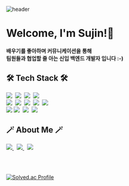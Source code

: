 ![header](https://capsule-render.vercel.app/api?type=waving&color=gradient&height=120&animation=fadeIn&section=footer&fontAlign=70)
 
<div align=left>

  <h1>Welcome, I'm Sujin!👋</h1>
  <h4> 
    배우기를 좋아하며 커뮤니케이션을 통해 <br> 
    팀원들과 협업할 줄 아는 신입 백엔드 개발자 입니다 :-)
  </h4>

  <h2> 🛠️ Tech Stack 🛠️ </h2>
  <img src="https://img.shields.io/badge/Oracle-F80000?style=flat&logo=oracle&logoColor=white"/>&nbsp
  <img src="https://img.shields.io/badge/html5-%23E34F26.svg?style=flat&logo=html5&logoColor=white"/>&nbsp 
  <img src="https://img.shields.io/badge/Eclipse-FE7A16.svg?style=flat&logo=Eclipse&logoColor=white"/>&nbsp 
  <img src="https://img.shields.io/badge/java-%23ED8B00.svg?style=flat&logo=java&logoColor=white"/>
  <br> 
  <img src="https://img.shields.io/badge/apache%20tomcat-%23F8DC75.svg?style=flat&logo=apache-tomcat&logoColor=black"/>&nbsp 
  <img src="https://img.shields.io/badge/spring-%236DB33F.svg?style=flat&logo=spring&logoColor=white"/>&nbsp 
  <img src="https://img.shields.io/badge/Gradle-02303A.svg?style=flat&logo=Gradle&logoColor=white"/>&nbsp 
  <img src="https://img.shields.io/badge/jquery-%230769AD.svg?style=flat&logo=jquery&logoColor=white"/>&nbsp 
  <img src="https://img.shields.io/badge/python-3776AB?style=flat&logo=python&logoColor=white"> 
  <br>
  <img src="https://img.shields.io/badge/bootstrap-7952B3?style=flat&logo=bootstrap&logoColor=white"/>
  <img src="https://img.shields.io/badge/javascript-%23323330.svg?style=flat&logo=javascript&logoColor=23F7DF1E"/>&nbsp 
  <img src="https://img.shields.io/badge/github-%23121011.svg?style=flat&logo=github&logoColor=white"/>&nbsp 
  <img src="https://img.shields.io/badge/Notion-%23000000.svg?style=flat&logo=Notion&logoColor=white"/> 

  <br>

  <h2> 🪄 About Me 🪄 </h2>
  <a href="https://blog.naver.com/jin970510">
    <img src="https://img.shields.io/badge/blogger-2D8C3C?style=flat&logo=blogger&logoColor=white&link=https://blog.naver.com/jin970510"/>
  </a>&nbsp
  <a href="https://www.instagram.com/0_sujin0/">
    <img src="https://img.shields.io/badge/Instagram-E4405F?style=flat-round&logo=Instagram&logoColor=white&link=https://www.instagram.com/0_sujin0/"/>
  </a>&nbsp
  <a href="mailto:jin970510@naver.com">
    <img src="https://img.shields.io/badge/Mail-d14836?style=flat-round&logo=Gmail&logoColor=white&link=jin9705100@naver.com"/>
  </a>

  <br><br>

  [![Solved.ac
Profile](http://mazassumnida.wtf/api/v2/generate_badge?boj=jin970510)](https://solved.ac/jin970510/)
  
<!--  <h3> 👩‍💻 My GitHub Status 👩‍💻 </h3>
  <p> 
    <img src="https://github-readme-stats.vercel.app/api?username=yongyongsujin&theme=vue&show_icons=true"/>
  </p>

  <p>
    <a href="https://hits.seeyoufarm.com">
      <img src="https://hits.seeyoufarm.com/api/count/incr/badge.svg?url=https%3A%2F%2Fgithub.com%2Fyongyongsujin&count_bg=%2341B883&title_bg=%23CDC2C2&icon=github.svg&icon_color=%23E7E7E7&title=hits&edge_flat=false"/>
    </a>
  </p>
  
  
-->  

</div>
